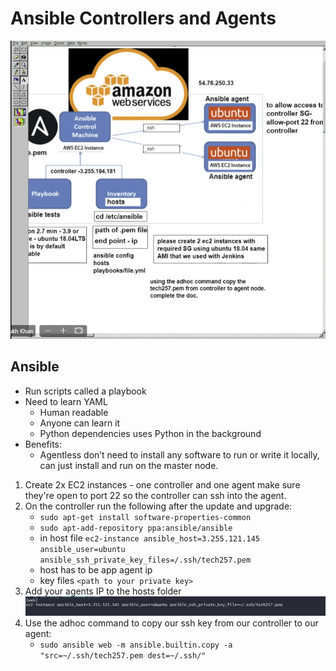 # Ansible Controllers and Agents

![alt text](images/diagram-ansible.png)

## Ansible

- Run scripts called a playbook
- Need to learn YAML
    - Human readable
    - Anyone can learn it
    - Python dependencies uses Python in the background
- Benefits:
    - Agentless don’t need to install any software to run or write it locally, can just install and run on the master node.

1. Create 2x EC2 instances - one controller and one agent make sure they're open to port 22 so the controller can ssh into the agent.
2. On the controller run the following after the update and upgrade:
   - `sudo apt-get install software-properties-common`
   - `sudo apt-add-repository ppa:ansible/ansible`
   - in host file `ec2-instance ansible_host=3.255.121.145 ansible_user=ubuntu ansible_ssh_private_key_files=/.ssh/tech257.pem`
    - host has to be app agent ip
    - key files `<path to your private key>`
3. Add your agents IP to the hosts folder
    ![alt text](images/ip-structure.png)
4. Use the adhoc command to copy our ssh key from our controller to our agent:
    - `sudo ansible web -m ansible.builtin.copy -a "src=~/.ssh/tech257.pem dest=~/.ssh/"`
